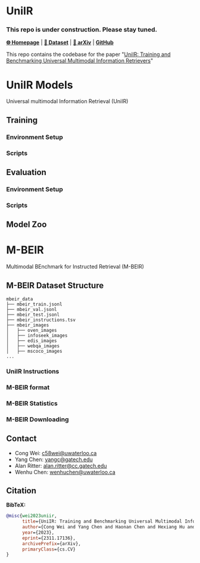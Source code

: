 # UniIR
### This repo is under construction. Please stay tuned.

[**🌐 Homepage**](https://tiger-ai-lab.github.io/UniIR/) | [**🤗 Dataset**](https://huggingface.co/MBEIR) | [**📖 arXiv**](https://arxiv.org/pdf/2311.17136.pdf) | [**GitHub**](https://github.com/TIGER-AI-Lab/UniIR)

This repo contains the codebase for the paper "[UniIR: Training and Benchmarking Universal Multimodal
Information Retrievers](https://arxiv.org/pdf/2311.17136.pdf)"

# UniIR Models
Universal multimodal Information Retrieval (UniIR)
## Training
### Environment Setup
### Scripts
## Evaluation
### Environment Setup
### Scripts
## Model Zoo

# M-BEIR
Multimodal BEnchmark for Instructed Retrieval (M-BEIR)

## M-BEIR Dataset Structure

```
mbeir_data
├── mbeir_train.jsonl
├── mbeir_val.jsonl
├── mbeir_test.jsonl
├── mbeir_instructions.tsv
├── mbeir_images
│   ├── oven_images
│   ├── infoseek_images
│   ├── edis_images
│   ├── webqa_images
│   ├── mscoco_images
...
```
###  UniIR Instructions

###  M-BEIR format

###  M-BEIR Statistics

###  M-BEIR Downloading


## Contact
- Cong Wei: c58wei@uwaterloo.ca
- Yang Chen: yangc@gatech.edu
- Alan Ritter: alan.ritter@cc.gatech.edu
- Wenhu Chen: wenhuchen@uwaterloo.ca

## Citation

**BibTeX:**
```bibtex
@misc{wei2023uniir,
      title={UniIR: Training and Benchmarking Universal Multimodal Information Retrievers},
      author={Cong Wei and Yang Chen and Haonan Chen and Hexiang Hu and Ge Zhang and Jie Fu and Alan Ritter and Wenhu Chen},
      year={2023},
      eprint={2311.17136},
      archivePrefix={arXiv},
      primaryClass={cs.CV}
}
```
